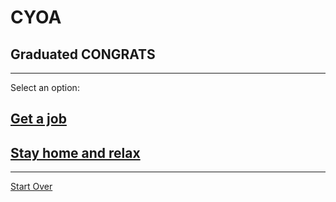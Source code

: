 # CYOA
## Graduated CONGRATS
---
Select an option:
## [Get a job](success/success.md)
## [Stay home and relax]()
---
[Start Over](../home.md)